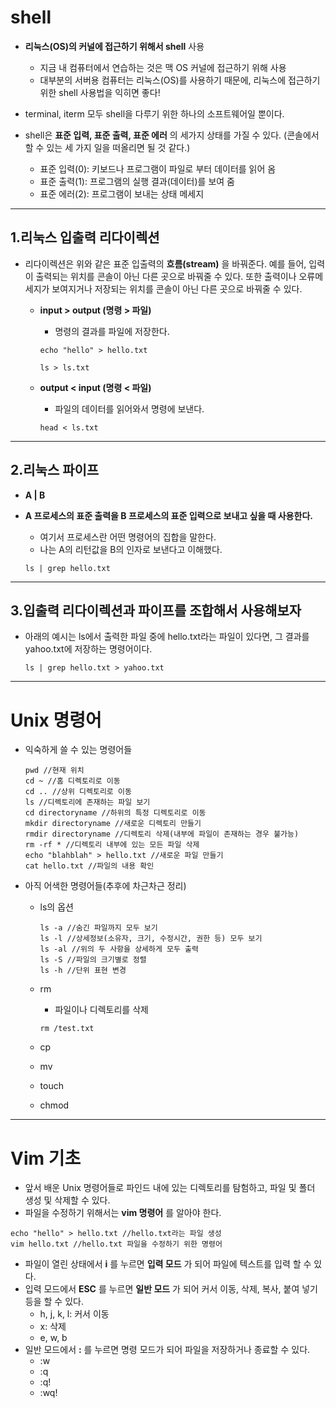 # shell

- **리눅스(OS)의 커널에 접근하기 위해서 shell** 사용

  - 지금 내 컴퓨터에서 연습하는 것은 맥 OS 커널에 접근하기 위해 사용
  - 대부분의 서버용 컴퓨터는 리눅스(OS)를 사용하기 때문에, 리눅스에 접근하기 위한 shell 사용법을 익히면 좋다!

- terminal, iterm 모두 shell을 다루기 위한 하나의 소프트웨어일 뿐이다.
- shell은 **표준 입력, 표준 출력, 표준 에러** 의 세가지 상태를 가질 수 있다. (콘솔에서 할 수 있는 세 가지 일을 떠올리면 될 것 같다.)

  - 표준 입력(0): 키보드나 프로그램이 파일로 부터 데이터를 읽어 옴
  - 표준 출력(1): 프로그램의 실행 결과(데이터)를 보여 줌
  - 표준 에러(2): 프로그램이 보내는 상태 메세지

---

## 1.리눅스 입출력 리다이렉션

- 리다이렉션은 위와 같은 표준 입출력의 **흐름(stream)** 을 바꿔준다.
  예를 들어, 입력이 출력되는 위치를 콘솔이 아닌 다른 곳으로 바꿔줄 수 있다. 또한 출력이나 오류메세지가 보여지거나 저장되는 위치를 콘솔이 아닌 다른 곳으로 바꿔줄 수 있다.

  - **input > output (명령 > 파일)**

    - 명령의 결과를 파일에 저장한다.

    ```
    echo "hello" > hello.txt
    ```

    ```
    ls > ls.txt
    ```

  - **output < input (명령 < 파일)**

    - 파일의 데이터를 읽어와서 명령에 보낸다.

    ```
    head < ls.txt
    ```

---

## 2.리눅스 파이프

- **A | B**
- **A 프로세스의 표준 출력을 B 프로세스의 표준 입력으로 보내고 싶을 때 사용한다.**

  - 여기서 프로세스란 어떤 명령어의 집합을 말한다.
  - 나는 A의 리턴값을 B의 인자로 보낸다고 이해했다.

  ```
  ls | grep hello.txt
  ```

---

## 3.입출력 리다이렉션과 파이프를 조합해서 사용해보자

- 아래의 예시는 ls에서 출력한 파일 중에 hello.txt라는 파일이 있다면, 그 결과를 yahoo.txt에 저장하는 명령어이다.

  ```
  ls | grep hello.txt > yahoo.txt
  ```

---

# Unix 명령어

- 익숙하게 쓸 수 있는 명령어들

  ```
  pwd //현재 위치
  cd ~ //홈 디렉토리로 이동
  cd .. //상위 디렉토리로 이동
  ls //디렉토리에 존재하는 파일 보기
  cd directoryname //하위의 특정 디렉토리로 이동
  mkdir directoryname //새로운 디렉토리 만들기
  rmdir directoryname //디렉토리 삭제(내부에 파일이 존재하는 경우 불가능)
  rm -rf * //디렉토리 내부에 있는 모든 파일 삭제
  echo "blahblah" > hello.txt //새로운 파일 만들기
  cat hello.txt //파일의 내용 확인
  ```

- 아직 어색한 명령어들(추후에 차근차근 정리)

  - ls의 옵션

    ```
    ls -a //숨긴 파일까지 모두 보기
    ls -l //상세정보(소유자, 크기, 수정시간, 권한 등) 모두 보기
    ls -al //위의 두 사항을 상세하게 모두 출력
    ls -S //파일의 크기별로 정렬
    ls -h //단위 표현 변경
    ```

  - rm

    - 파일이나 디렉토리를 삭제

    ```
    rm /test.txt
    ```

  - cp
  - mv
  - touch
  - chmod

---

# Vim 기초

- 앞서 배운 Unix 명령어들로 파인드 내에 있는 디렉토리를 탐험하고, 파일 및 폴더 생성 및 삭제할 수 있다.
- 파일을 수정하기 위해서는 **vim 명령어** 를 알아야 한다.

```
echo "hello" > hello.txt //hello.txt라는 파일 생성
vim hello.txt //hello.txt 파일을 수정하기 위한 명령어
```

- 파일이 열린 상태에서 **i** 를 누르면 **입력 모드** 가 되어 파일에 텍스트를 입력 할 수 있다.
- 입력 모드에서 **ESC** 를 누르면 **일반 모드** 가 되어 커서 이동, 삭제, 복사, 붙여 넣기 등을 할 수 있다.
  - h, j, k, l: 커서 이동
  - x: 삭제
  - e, w, b
- 일반 모드에서 **:** 를 누르면 명령 모드가 되어 파일을 저장하거나 종료할 수 있다.
  - :w
  - :q
  - :q!
  - :wq!

